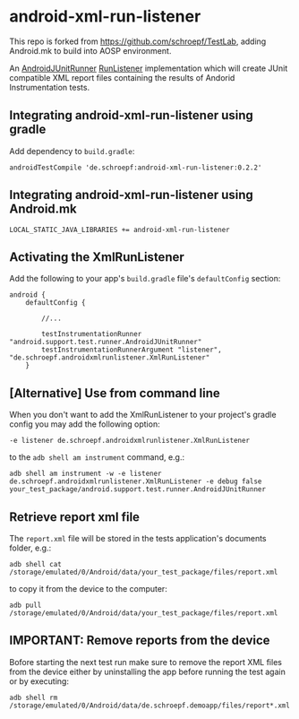 # android-xml-run-listener

This repo is forked from https://github.com/schroepf/TestLab, adding Android.mk to build into AOSP environment.


An [AndroidJUnitRunner](https://developer.android.com/reference/android/support/test/runner/AndroidJUnitRunner.html) [RunListener](http://junit.org/junit4/javadoc/latest/org/junit/runner/notification/RunListener.html) implementation which will create JUnit compatible XML report files containing the results of Andorid Instrumentation tests.


## Integrating android-xml-run-listener using gradle

Add dependency to `build.gradle`:

```
androidTestCompile 'de.schroepf:android-xml-run-listener:0.2.2'
```

## Integrating android-xml-run-listener using Android.mk
```
LOCAL_STATIC_JAVA_LIBRARIES += android-xml-run-listener
```

## Activating the XmlRunListener

Add the following to your app's `build.gradle` file's `defaultConfig` section:
```
android {
    defaultConfig {

        //...

        testInstrumentationRunner "android.support.test.runner.AndroidJUnitRunner"
        testInstrumentationRunnerArgument "listener", "de.schroepf.androidxmlrunlistener.XmlRunListener"
    }
```

## [Alternative] Use from command line

When you don't want to add the XmlRunListener to your project's gradle config you may add the following option:
```
-e listener de.schroepf.androidxmlrunlistener.XmlRunListener
```
to the `adb shell am instrument` command, e.g.:
```
adb shell am instrument -w -e listener de.schroepf.androidxmlrunlistener.XmlRunListener -e debug false your_test_package/android.support.test.runner.AndroidJUnitRunner
```

## Retrieve report xml file

The `report.xml` file will be stored in the tests application's documents folder, e.g.:
```
adb shell cat /storage/emulated/0/Android/data/your_test_package/files/report.xml
```

to copy it from the device to the computer:
```
adb pull /storage/emulated/0/Android/data/your_test_package/files/report.xml
```

## IMPORTANT: Remove reports from the device

Bofore starting the next test run make sure to remove the report XML files from the device either by
uninstalling the app before running the test again or by executing:

```
adb shell rm /storage/emulated/0/Android/data/de.schroepf.demoapp/files/report*.xml
```
